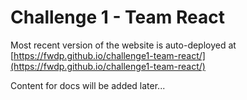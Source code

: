 # Challenge 1 - Team React

Most recent version of the website is auto-deployed at [https://fwdp.github.io/challenge1-team-react/](https://fwdp.github.io/challenge1-team-react/)

Content for docs will be added later...